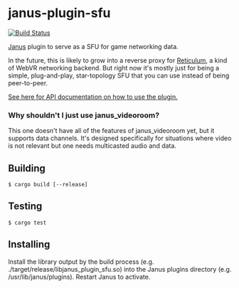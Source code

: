 # janus-plugin-sfu

[![Build Status](https://travis-ci.org/mquander/janus-plugin-sfu.svg?branch=master)](https://travis-ci.org/mquander/janus-plugin-sfu)

[Janus](https://janus.conf.meetecho.com/) plugin to serve as a SFU for game networking data.

In the future, this is likely to grow into a reverse proxy for [Reticulum](https://github.com/mozilla/reticulum), a kind of WebVR networking backend. But right now it's mostly just for being a simple, plug-and-play, star-topology SFU that you can use instead of being peer-to-peer.

[See here for API documentation on how to use the plugin.](docs/api.md)

### Why shouldn't I just use janus_videoroom?

This one doesn't have all of the features of janus_videoroom yet, but it supports data channels. It's designed specifically for situations where video is not relevant but one needs multicasted audio and data.

## Building

```
$ cargo build [--release]
```

## Testing

```
$ cargo test
```

## Installing

Install the library output by the build process (e.g. ./target/release/libjanus_plugin_sfu.so) into the Janus plugins
directory (e.g. /usr/lib/janus/plugins). Restart Janus to activate.
